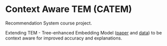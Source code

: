 # Context Aware TEM (CATEM)
Recommendation System course project.

Extending TEM - Tree-enhanced Embedding Model ([paper](https://dl.acm.org/doi/10.1145/3178876.3186066) and [data](https://github.com/xiangwang1223/tree_enhanced_embedding_model)) to be context aware for improved accuracy and explanations.
